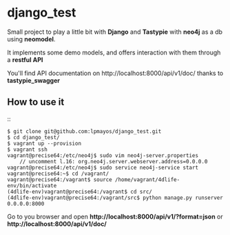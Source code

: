 django_test
===========

Small project to play a little bit with **Django** and **Tastypie** with **neo4j** as a db using **neomodel**.

It implements some demo models, and offers interaction with them through a **restful API**

You'll find API documentation on http://localhost:8000/api/v1/doc/ thanks to **tastypie_swagger**


How to use it
-------------

::
  
    $ git clone git@github.com:lpmayos/django_test.git
    $ cd django_test/
    $ vagrant up --provision
    $ vagrant ssh
    vagrant@precise64:/etc/neo4j$ sudo vim neo4j-server.properties
        // uncomment l.16: org.neo4j.server.webserver.address=0.0.0.0
    vagrant@precise64:/etc/neo4j$ sudo service neo4j-service start
    vagrant@precise64:~$ cd /vagrant/
    vagrant@precise64:/vagrant$ source /home/vagrant/4dlife-env/bin/activate
    (4dlife-env)vagrant@precise64:/vagrant$ cd src/
    (4dlife-env)vagrant@precise64:/vagrant/src$ python manage.py runserver 0.0.0.0:8000
    

Go to you browser and open **http://localhost:8000/api/v1/?format=json** or **http://localhost:8000/api/v1/doc/**
